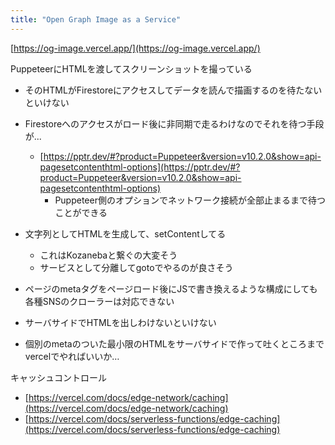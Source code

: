 ```yaml
---
title: "Open Graph Image as a Service"
---
```


[https://og-image.vercel.app/](https://og-image.vercel.app/)

PuppeteerにHTMLを渡してスクリーンショットを撮っている
- そのHTMLがFirestoreにアクセスしてデータを読んで描画するのを待たないといけない
- Firestoreへのアクセスがロード後に非同期で走るわけなのでそれを待つ手段が...
    - [https://pptr.dev/#?product=Puppeteer&version=v10.2.0&show=api-pagesetcontenthtml-options](https://pptr.dev/#?product=Puppeteer&version=v10.2.0&show=api-pagesetcontenthtml-options)
        - Puppeteer側のオプションでネットワーク接続が全部止まるまで待つことができる

- 文字列としてHTMLを生成して、setContentしてる
    - これはKozanebaと繋ぐの大変そう
    - サービスとして分離してgotoでやるのが良さそう

- ページのmetaタグをページロード後にJSで書き換えるような構成にしても各種SNSのクローラーは対応できない
- サーバサイドでHTMLを出しわけないといけない
- 個別のmetaのついた最小限のHTMLをサーバサイドで作って吐くところまでvercelでやればいいか…

キャッシュコントロール
- [https://vercel.com/docs/edge-network/caching](https://vercel.com/docs/edge-network/caching)
- [https://vercel.com/docs/serverless-functions/edge-caching](https://vercel.com/docs/serverless-functions/edge-caching)
